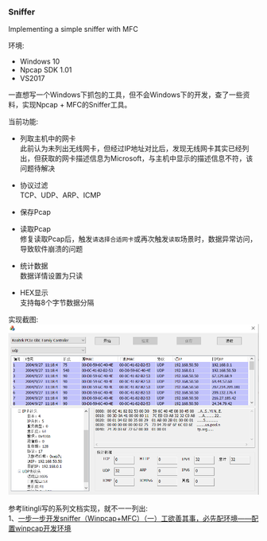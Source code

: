 ### Sniffer
Implementing a simple sniffer with MFC  

环境:  
 - Windows 10  
 - Npcap SDK 1.01  
 - VS2017  

一直想写一个Windows下抓包的工具，但不会Windows下的开发，查了一些资料，实现Npcap + MFC的Sniffer工具。  

当前功能:  
 - 列取主机中的网卡  
    此前认为未列出无线网卡，但经过IP地址对比后，发现无线网卡其实已经列出，但获取的网卡描述信息为Microsoft，与主机中显示的描述信息不符，该问题待解决  
 - 协议过滤  
    TCP、UDP、ARP、ICMP  

 - 保存Pcap  

 - 读取Pcap  
    修复读取Pcap后，触发`请选择合适网卡`或再次触发`读取`场景时，数据异常访问，导致软件崩溃的问题  

 - 统计数据  
    数据详情设置为只读  

 - HEX显示  
    支持每8个字节数据分隔  

实现截图:  
![Sniffer](https://github.com/Applenice/Sniffer/blob/master/img/Sniffer.png)  

参考litingli写的系列文档实现，就不一一列出:  
1、[一步一步开发sniffer（Winpcap+MFC）（一）工欲善其事，必先配环境——配置winpcap开发环境](https://blog.csdn.net/litingli/article/details/5950962)  

